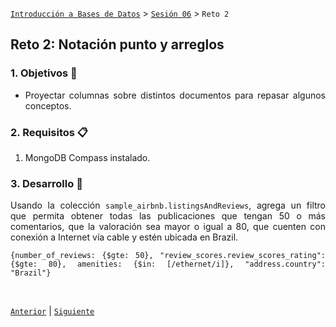 [`Introducción a Bases de Datos`](../../README.md) > [`Sesión 06`](../Readme.md) > `Reto 2`
	
## Reto 2: Notación punto y arreglos

<div style="text-align: justify;">

### 1. Objetivos :dart: 

- Proyectar columnas sobre distintos documentos para repasar algunos conceptos.

### 2. Requisitos :clipboard:

1. MongoDB Compass instalado.

### 3. Desarrollo :rocket:

Usando la colección `sample_airbnb.listingsAndReviews`, agrega un filtro que permita obtener todas las publicaciones que tengan 50 o más comentarios, que la valoración sea mayor o igual a 80, que cuenten con conexión a Internet vía cable y estén ubicada en Brazil.
```
{number_of_reviews: {$gte: 50}, "review_scores.review_scores_rating": {$gte: 80}, amenities: {$in: [/ethernet/i]}, "address.country": "Brazil"}

```

<br/>

[`Anterior`](../Ejemplo-02/Readme.md) | [`Siguiente`](../Readme.md)

</div>
